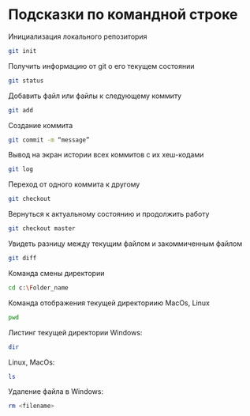 # Подсказки по командной строке

Инициализация локального репозитория
```sh
git init
```
Получить информацию от git о его текущем состоянии
```sh
git status
```
Добавить файл или файлы к следующему коммиту
```sh
git add
```
Cоздание коммита
```sh
git commit -m “message”
```

Вывод на экран истории всех коммитов с их хеш-кодами
```sh
git log
```
Переход от одного коммита к другому
```sh
git checkout
```

Вернуться к актуальному состоянию и продолжить работу
```sh
git checkout master
```
Увидеть разницу между текущим файлом и закоммиченным файлом
```sh
git diff
```

Команда смены директории
```sh
cd c:\Folder_name
```
Команда отображения текущей директориию
MacOs, Linux
```sh
pwd
```
Листинг текущей директории
Windows:
```sh
dir
```
Linux, MacOs:
```sh
ls
```
Удаление файла в Windows:
```sh
rm <filename>
```
